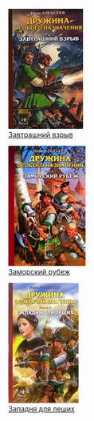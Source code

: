 ![](Завтрашний%20взрыв.jpg)  
[Завтрашний взрыв](Завтрашний%20взрыв.txt)

![](Заморский%20рубеж.jpg)  
[Заморский рубеж](Заморский%20рубеж.txt)

![](Западня%20для%20леших.jpg)  
[Западня для леших](Западня%20для%20леших.txt)
